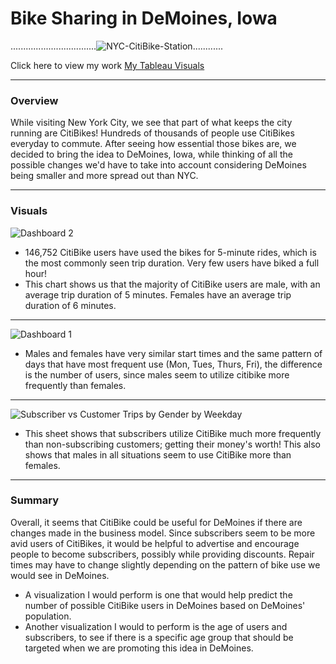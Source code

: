 # Bike Sharing in DeMoines, Iowa
..................................![NYC-CitiBike-Station](https://user-images.githubusercontent.com/111723067/206611385-b80f8134-b8b2-4677-91d7-9fafaeb7dd7b.jpg)............

Click here to view my work [My Tableau Visuals](https://public.tableau.com/app/profile/dania2681/viz/CitiBIKE/DeMoinesBikeSharingProgram?publish=yes)
_________________________________________________________________________________________________________________________________________________________________________
### Overview
While visiting New York City, we see that part of what keeps the city running are CitiBikes! Hundreds of thousands of people use CitiBikes everyday to commute. After seeing how essential those bikes are, we decided to bring the idea to DeMoines, Iowa, while thinking of all the possible changes we'd have to take into account considering DeMoines being smaller and more spread out than NYC.
_________________________________________________________________________________________________________________________________________________________________________
### Visuals
![Dashboard 2](https://user-images.githubusercontent.com/111723067/206608874-a1545f90-fc07-41e5-ac0f-8c3c921cfb9d.png)
- 146,752 CitiBike users have used the bikes for 5-minute rides, which is the most commonly seen trip duration. Very few users have biked a full hour!
- This chart shows us that the majority of CitiBike users are male, with an average trip duration of 5 minutes. Females have an average trip duration of 6 minutes.
_________________________________________________________________________________________________________________________________________________________________________
![Dashboard 1](https://user-images.githubusercontent.com/111723067/206609078-2f28f824-b594-45b4-9f85-ebc9d9a205b9.png)
- Males and females have very similar start times and the same pattern of days that have most frequent use (Mon, Tues, Thurs, Fri), the difference is the number of users, since males seem to utilize citibike more frequently than females.
_________________________________________________________________________________________________________________________________________________________________________
![Subscriber vs  Customer Trips by Gender by Weekday ](https://user-images.githubusercontent.com/111723067/206609471-4fe3361d-4733-4e32-94f1-993270985862.png)
- This sheet shows that subscribers utilize CitiBike much more frequently than non-subscribing customers; getting their money's worth! This also shows that males in all situations seem to use CitiBike more than females.
_________________________________________________________________________________________________________________________________________________________________________
### Summary
Overall, it seems that CitiBike could be useful for DeMoines if there are changes made in the business model. Since subscribers seem to be more avid users of CitiBikes, it would be helpful to advertise and encourage people to become subscribers, possibly while providing discounts. Repair times may have to change slightly depending on the pattern of bike use we would see in DeMoines. 
- A visualization I would perform is one that would help predict the number of possible CitiBike users in DeMoines based on DeMoines' population.
- Another visualization I would to perform is the age of users and subscribers, to see if there is a specific age group that should be targeted when we are promoting this idea in DeMoines.
